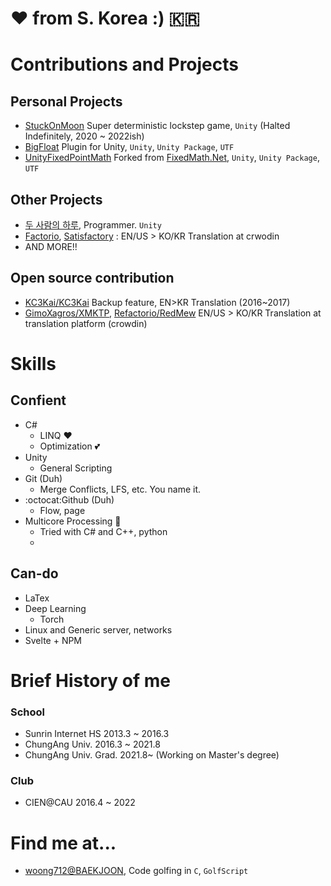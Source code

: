# ❤️ from S. Korea :) :kr:

# Contributions and Projects

## Personal Projects
- [StuckOnMoon](https://github.com/Yukinyaa/StuckOnMoon) Super deterministic lockstep game, `Unity` (Halted Indefinitely, 2020 ~ 2022ish)
- [BigFloat](https://github.com/Yukinyaa/BigFloat) Plugin for Unity, `Unity`, `Unity Package`, `UTF`
- [UnityFixedPointMath](https://github.com/Yukinyaa/UnityFixedPointMath) Forked from [FixedMath.Net](https://github.com/asik/FixedMath.Net), `Unity`, `Unity Package`, `UTF`

## Other Projects
- [두 사람의 하루](https://play.google.com/store/apps/details?id=com.sepiagames.haru&hl=ko&gl=US), Programmer. `Unity`
- [Factorio](https://factorio.com), [Satisfactory](https://www.satisfactorygame.com/) : EN/US > KO/KR Translation at crwodin
- AND MORE!!

## Open source contribution
- [KC3Kai/KC3Kai](https://github.com/KC3Kai/KC3Kai) Backup feature, EN>KR Translation (2016~2017)
- [GimoXagros/XMKTP](https://github.com/GimoXagros/XMKTP), [Refactorio/RedMew](https://github.com/Refactorio/RedMew) EN/US > KO/KR Translation at translation platform (crowdin)



# Skills

## Confient
 - C#
   + LINQ ❤️
   + Optimization 💕
 - Unity
   + General Scripting
 - Git (Duh)
   + Merge Conflicts, LFS, etc. You name it.
 - :octocat:Github (Duh)
   + Flow, page
 - Multicore Processing 🌸
   + Tried with C# and C++, python
   + 
## Can-do
 - LaTex
 - Deep Learning
   - Torch
 - Linux and Generic server, networks
 - Svelte + NPM
 
 
# Brief History of me
### School
- Sunrin Internet HS 2013.3 \~ 2016.3
- ChungAng Univ. 2016.3 \~ 2021.8
- ChungAng Univ. Grad. 2021.8\~ (Working on Master's degree)

### Club
 - CIEN@CAU 2016.4 \~ 2022

# Find me at...
- [woong712@BAEKJOON](https://www.acmicpc.net/user/woong712), Code golfing in `C`, `GolfScript`


 
 
<!--
**Yukinyaa/yukinyaa** is a ✨ _special_ ✨ repository because its `README.md` (this file) appears on your GitHub profile.

Here are some ideas to get you started:

- 🔭 I’m currently working on ...
- 🌱 I’m currently learning ...
- 👯 I’m looking to collaborate on ...
- 🤔 I’m looking for help with ...
- 💬 Ask me about ...
- 📫 How to reach me: ...
- 😄 Pronouns: ...
- ⚡ Fun fact: ...
-->

